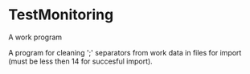 # TestMonitoring
A work program

A program for cleaning ';' separators from work data in files for import (must be less then 14 for succesful import).
